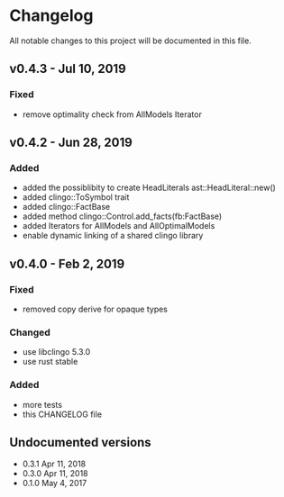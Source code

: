 # Changelog
All notable changes to this project will be documented in this file.

## v0.4.3 - Jul 10, 2019
### Fixed
- remove optimality check from AllModels Iterator 

## v0.4.2 - Jun 28, 2019
### Added
- added the possiblibity to create HeadLiterals ast::HeadLiteral::new()
- added clingo::ToSymbol trait
- added clingo::FactBase
- added method clingo::Control.add_facts(fb:FactBase)
- added Iterators for AllModels and AllOptimalModels
- enable dynamic linking of a shared clingo library

## v0.4.0 - Feb 2, 2019
### Fixed
- removed copy derive for opaque types

### Changed
- use libclingo 5.3.0
- use rust stable

### Added
- more tests
- this CHANGELOG file

## Undocumented versions
- 0.3.1 Apr 11, 2018
- 0.3.0 Apr 11, 2018
- 0.1.0 May 4, 2017
